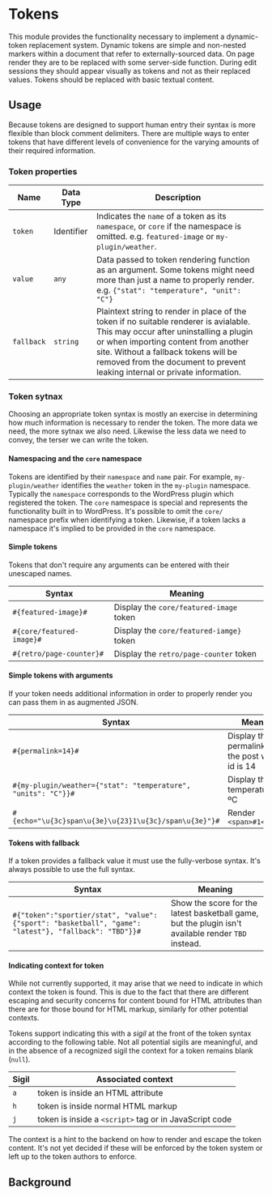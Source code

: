 # Tokens

This module provides the functionality necessary to implement a dynamic-token replacement system.
Dynamic tokens are simple and non-nested markers within a document that refer to externally-sourced data.
On page render they are to be replaced with some server-side function.
During edit sessions they should appear visually as tokens and not as their replaced values.
Tokens should be replaced with basic textual content.

## Usage

Because tokens are designed to support human entry their syntax is more flexible than block comment delimiters.
There are multiple ways to enter tokens that have different levels of convenience for the varying amounts of their required information.

### Token properties

| Name | Data Type | Description |
|---|---|---|
| `token` | Identifier | Indicates the `name` of a token as its `namespace`, or `core` if the namespace is omitted. e.g. `featured-image` or `my-plugin/weather`. |
| `value` | `any` | Data passed to token rendering function as an argument. Some tokens might need more than just a name to properly render. e.g. `{"stat": "temperature", "unit": "C"}` |
| `fallback` | `string` | Plaintext string to render in place of the token if no suitable renderer is avialable. This may occur after uninstalling a plugin or when importing content from another site. Without a fallback tokens will be removed from the document to prevent leaking internal or private information. |

### Token sytnax

Choosing an appropriate token syntax is mostly an exercise in determining how much information is necessary to render the token.
The more data we need, the more sytnax we also need.
Likewise the less data we need to convey, the terser we can write the token.

#### Namespacing and the `core` namespace

Tokens are identified by their `namespace` and `name` pair.
For example, `my-plugin/weather` identifies the `weather` token in the `my-plugin` namespace.
Typically the `namespace` corresponds to the WordPress plugin which registered the token.
The `core` namespace is special and represents the functionality built in to WordPress.
It's possible to omit the `core/` namespace prefix when identifying a token.
Likewise, if a token lacks a namespace it's implied to be provided in the `core` namespace.

#### Simple tokens

Tokens that don't require any arguments can be entered with their unescaped names.

| Syntax | Meaning                                   |
|---|-------------------------------------------|
| `#{featured-image}#` | Display the `core/featured-image` token |
| `#{core/featured-image}#` | Display the `core/featured-iamge}` token |
| `#{retro/page-counter}#` | Display the `retro/page-counter` token |


#### Simple tokens with arguments

If your token needs additional information in order to properly render you can pass them in as augmented JSON.

| Syntax | Meaning                                   |
|---|-------------------------------------------|
| `#{permalink=14}#` | Display the permalink for the post whose id is 14 |
| `#{my-plugin/weather={"stat": "temperature", "units": "C"}}#` | Display the temperature in ºC |
| `#{echo="\u{3c}span\u{3e}\u{23}1\u{3c}/span\u{3e}"}#` | Render `<span>#1</span>` |

#### Tokens with fallback

If a token provides a fallback value it must use the fully-verbose syntax.
It's always possible to use the full syntax.

| Syntax | Meaning                                   |
|---|-------------------------------------------|
| `#{"token":"sportier/stat", "value":{"sport": "basketball", "game": "latest"}, "fallback": "TBD"}}#` | Show the score for the latest basketball game, but the plugin isn't available render `TBD` instead. |

#### Indicating context for token

While not currently supported, it may arise that we need to indicate in which context the token is found.
This is due to the fact that there are different escaping and security concerns for content bound for HTML attributes than there are for those bound for HTML markup, similarly for other potential contexts.

Tokens support indicating this with a _sigil_ at the front of the token syntax according to the following table.
Not all potential sigils are meaningful, and in the absence of a recognized sigil the context for a token remains blank  (`null`).

| Sigil | Associated context                                     |
|---|--------------------------------------------------------|
| `a` | token is inside an HTML attribute                      |
| `h` | token is inside normal HTML markup                     |
| `j` | token is inside a `<script>` tag or in JavaScript code |

The context is a hint to the backend on how to render and escape the token content.
It's not yet decided if these will be enforced by the token system or left up to the token authors to enforce.

## Background
